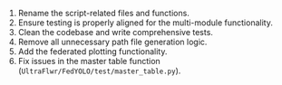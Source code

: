 1. Rename the script-related files and functions.
2. Ensure testing is properly aligned for the multi-module functionality.
3. Clean the codebase and write comprehensive tests.
4. Remove all unnecessary path file generation logic.
5. Add the federated plotting functionality.
6. Fix issues in the master table function (`UltraFlwr/FedYOLO/test/master_table.py`).